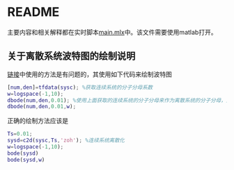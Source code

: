 # README

主要内容和相关解释都在实时脚本[main.mlx](main.mlx)中。该文件需要使用matlab打开。

## 关于离散系统波特图的绘制说明

[链接](https://wenku.baidu.com/view/49da289e06a1b0717fd5360cba1aa81144318fc6.html)中使用的方法是有问题的，其使用如下代码来绘制波特图

```matlab
[num,den]=tfdata(sysc); %获取连续系统的分子分母系数
w=logspace(-1,10);
dbode(num,den,0.01); %使用上面获取的连续系统的分子分母来作为离散系统的分子分母，这样做是错误的
dbode(num,den,0.01,w);
```

正确的绘制方法应该是

```matlab
Ts=0.01;
sysd=c2d(sysc,Ts,'zoh'); %连续系统离散化
w=logspace(-1,10);
bode(sysd)
bode(sysd,w)
```
